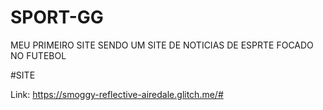 # SPORT-GG
MEU PRIMEIRO SITE SENDO UM SITE DE NOTICIAS DE ESPRTE FOCADO NO FUTEBOL

#SITE

Link: https://smoggy-reflective-airedale.glitch.me/#
